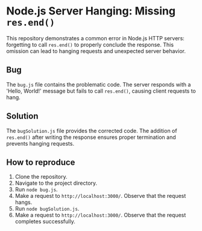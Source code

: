 # Node.js Server Hanging: Missing `res.end()`

This repository demonstrates a common error in Node.js HTTP servers: forgetting to call `res.end()` to properly conclude the response.  This omission can lead to hanging requests and unexpected server behavior.

## Bug

The `bug.js` file contains the problematic code. The server responds with a 'Hello, World!' message but fails to call `res.end()`, causing client requests to hang.

## Solution

The `bugSolution.js` file provides the corrected code.  The addition of `res.end()` after writing the response ensures proper termination and prevents hanging requests.

## How to reproduce

1. Clone the repository.
2. Navigate to the project directory.
3. Run `node bug.js`.
4. Make a request to `http://localhost:3000/`.  Observe that the request hangs.
5. Run `node bugSolution.js`.
6. Make a request to `http://localhost:3000/`.  Observe that the request completes successfully.